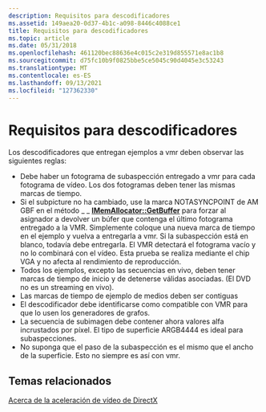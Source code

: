 ```yaml
---
description: Requisitos para descodificadores
ms.assetid: 149aea20-0d37-4b1c-a098-8446c4088ce1
title: Requisitos para descodificadores
ms.topic: article
ms.date: 05/31/2018
ms.openlocfilehash: 461120bec88636e4c015c2e319d855571e8ac1b8
ms.sourcegitcommit: d75fc10b9f0825bbe5ce5045c90d4045e3c53243
ms.translationtype: MT
ms.contentlocale: es-ES
ms.lasthandoff: 09/13/2021
ms.locfileid: "127362330"
---
```

# <a name="requirements-for-decoders"></a>Requisitos para descodificadores

Los descodificadores que entregan ejemplos a vmr deben observar las siguientes reglas:

-   Debe haber un fotograma de subaspección entregado a vmr para cada fotograma de vídeo. Los dos fotogramas deben tener las mismas marcas de tiempo.
-   Si el subpicture no ha cambiado, use la marca NOTASYNCPOINT de AM GBF en el método \_ \_ [**IMemAllocator::GetBuffer**](/windows/desktop/api/Strmif/nf-strmif-imemallocator-getbuffer) para forzar al asignador a devolver un búfer que contenga el último fotograma entregado a la VMR. Simplemente coloque una nueva marca de tiempo en el ejemplo y vuelva a entregarla a vmr. Si la subaspección está en blanco, todavía debe entregarla. El VMR detectará el fotograma vacío y no lo combinará con el vídeo. Esta prueba se realiza mediante el chip VGA y no afecta al rendimiento de reproducción.
-   Todos los ejemplos, excepto las secuencias en vivo, deben tener marcas de tiempo de inicio y de detenerse válidas asociadas. (El DVD no es un streaming en vivo).
-   Las marcas de tiempo de ejemplo de medios deben ser contiguas
-   El descodificador debe identificarse como compatible con VMR para que lo usen los generadores de grafos.
-   La secuencia de subimagen debe contener ahora valores alfa incrustados por píxel. El tipo de superficie ARGB4444 es ideal para subaspecciones.
-   No suponga que el paso de la subaspección es el mismo que el ancho de la superficie. Esto no siempre es así con vmr.

## <a name="related-topics"></a>Temas relacionados

<dl> <dt>

[Acerca de la aceleración de vídeo de DirectX](about-directx-video-acceleration.md)
</dt> </dl>

 

 



